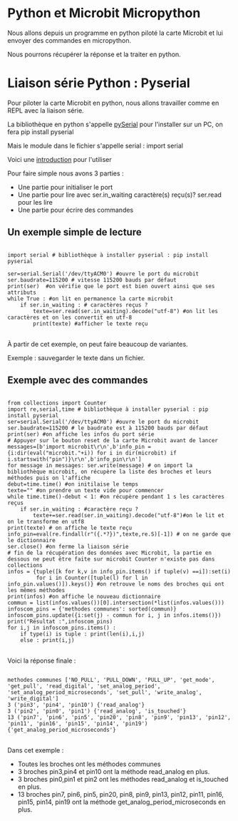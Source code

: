 # Python et Microbit Micropython

Nous allons depuis un programme en python piloté la carte Microbit et lui envoyer des commandes en micropython.

Nous pourrons récupérer la réponse et la traiter en python.

# Liaison série Python : Pyserial
Pour piloter la carte Microbit en python, nous allons travailler comme en REPL avec la liaison série.

La bibliothèque en python s'appelle [pySerial](https://pyserial.readthedocs.io/en/latest/pyserial.html) pour l'installer sur un PC, on fera pip install pyserial

Mais le module dans le fichier s'appelle serial : import serial

Voici une [introduction](https://pyserial.readthedocs.io/en/latest/shortintro.html) pour l'utiliser

Pour faire simple nous avons 3 parties :
- Une partie pour initialiser le port
- Une partie pour lire  avec ser.in_waiting caractère(s) reçu(s)? ser.read pour les lire
- Une partie pour écrire des commandes
## Un exemple simple de lecture

<pre>
<code>
import serial # bibliothèque à installer pyserial : pip install pyserial

ser=serial.Serial('/dev/ttyACM0') #ouvre le port du microbit
ser.baudrate=115200 # vitesse 115200 bauds par défaut
print(ser)  #on vérifie que le port est bien ouvert ainsi que ses attributs
while True : #on lit en permanence la carte microbit
    if ser.in_waiting : # caractères reçus ?
        texte=ser.read(ser.in_waiting).decode("utf-8") #on lit les caractères et on les convertit en utf-8
        print(texte) #afficher le texte reçu
</code>
</pre>

À partir de cet exemple, on peut faire beaucoup de variantes.

Exemple : sauvegarder le texte dans un fichier.

## Exemple avec des commandes

<pre>
<code>
from collections import Counter
import re,serial,time # bibliothèque à installer pyserial : pip install pyserial
ser=serial.Serial('/dev/ttyACM0') #ouvre le port du microbit
ser.baudrate=115200 # le baudrate est à 115200 bauds par défaut
print(ser) #on affiche les infos du port série
# Appuyer sur le bouton reset de la carte Microbit avant de lancer
messages=[b'import microbit\r\n',b'info_pin = {i:dir(eval("microbit."+i)) for i in dir(microbit) if i.startswith("pin")}\r\n',b'info_pin\r\n']
for message in messages: ser.write(message) # on import la bibliothèque microbit, on récupère la liste des broches et leurs méthodes puis on l'affiche
debut=time.time() #on initilaise le temps
texte="" #on prendre un texte vide pour commencer
while time.time()-debut < 1: #on récupère pendant 1 s les caractères reçus
    if ser.in_waiting : #caractère reçu ?
        texte+=ser.read(ser.in_waiting).decode("utf-8")#on le lit et on le transforme en utf8
print(texte) # on affiche le texte reçu
info_pin=eval(re.findall(r"({.*?})",texte,re.S)[-1]) # on ne garde que le dictionnaire
ser.close() #on ferme la liaison série
# fin de la récupération des données avec Microbit, la partie en dessous ne peut être faite sur microbit Counter n'existe pas dans collections
infos = {tuple([k for k,v in info_pin.items() if tuple(v) ==i]):set(i)
         for i in Counter([tuple(l) for l in info_pin.values()]).keys()} #on retrouve le noms des broches qui ont les mêmes méthodes
print(infos) #on affiche le nouveau dictionnaire
commun = list(infos.values())[0].intersection(*list(infos.values()))
infoscom_pins = {'methodes communes': sorted(commun)}
infoscom_pins.update({i:set(j) - commun for i, j in infos.items()})
print("Résultat :",infoscom_pins)
for i,j in infoscom_pins.items() :
    if type(i) is tuple : print(len(i),i,j)
    else : print(i,j)
</code>
</pre>

Voici la réponse finale :
<pre>
<code>
methodes communes ['NO_PULL', 'PULL_DOWN', 'PULL_UP', 'get_mode', 'get_pull', 'read_digital', 'set_analog_period', 'set_analog_period_microseconds', 'set_pull', 'write_analog', 'write_digital']
3 ('pin3', 'pin4', 'pin10') {'read_analog'}
3 ('pin2', 'pin0', 'pin1') {'read_analog', 'is_touched'}
13 ('pin7', 'pin6', 'pin5', 'pin20', 'pin8', 'pin9', 'pin13', 'pin12', 'pin11', 'pin16', 'pin15', 'pin14', 'pin19') {'get_analog_period_microseconds'}
</code>
</pre>

Dans cet exemple :
- Toutes les broches ont les méthodes communes
- 3 broches pin3,pin4 et pin10 ont la méthode read_analog en plus.
- 3 broches pin0,pin1 et pin2 ont les méthodes read_analog et is_touched en plus.
- 13 broches pin7, pin6, pin5, pin20, pin8, pin9, pin13, pin12, pin11, pin16, pin15, pin14, pin19 ont la méthode get_analog_period_microseconds en plus.
